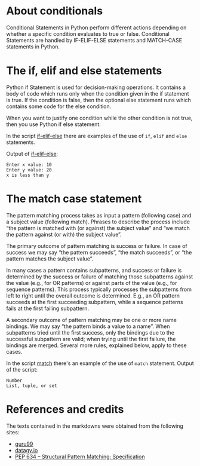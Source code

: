 # About conditionals

Conditional Statements in Python perform different actions depending on whether a specific condition evaluates to true or false. Conditional Statements are handled by IF-ELIF-ELSE statements and MATCH-CASE statements in Python.

# <strong>The if, elif and else statements</strong>

Python if Statement is used for decision-making operations. It contains a body of code which runs only when the condition given in the if statement is true. If the condition is false, then the optional else statement runs which contains some code for the else condition.

When you want to justify one condition while the other condition is not true, then you use Python if else statement.

In the script [if-elif-else](if-elif-else.py) there are examples of the use of `if`, `elif` and `else` statements.

Output of [if-elif-else](if-elif-else.py):

```
Enter x value: 10
Enter y value: 20
x is less than y
```

# <strong> The match case statement </strong>

The pattern matching process takes as input a pattern (following case) and a subject value (following match). Phrases to describe the process include “the pattern is matched with (or against) the subject value” and “we match the pattern against (or with) the subject value”.

The primary outcome of pattern matching is success or failure. In case of success we may say “the pattern succeeds”, “the match succeeds”, or “the pattern matches the subject value”.

In many cases a pattern contains subpatterns, and success or failure is determined by the success or failure of matching those subpatterns against the value (e.g., for OR patterns) or against parts of the value (e.g., for sequence patterns). This process typically processes the subpatterns from left to right until the overall outcome is determined. E.g., an OR pattern succeeds at the first succeeding subpattern, while a sequence patterns fails at the first failing subpattern.

A secondary outcome of pattern matching may be one or more name bindings. We may say “the pattern binds a value to a name”. When subpatterns tried until the first success, only the bindings due to the successful subpattern are valid; when trying until the first failure, the bindings are merged. Several more rules, explained below, apply to these cases.

In the script [match](match.py) there's an example of the use of `match` statement. Output of the script:

```
Number
List, tuple, or set
```

# References and credits

The texts contained in the markdowns were obtained from the following sites:

- [guru99](https://www.guru99.com/if-loop-python-conditional-structures.html)
- [datagy.io](https://datagy.io/python-switch-case/)
- [PEP 634 – Structural Pattern Matching: Specification](https://peps.python.org/pep-0634/)
